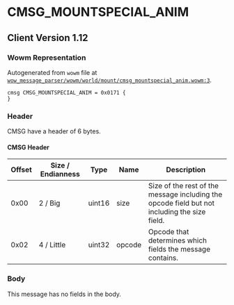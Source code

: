 # CMSG_MOUNTSPECIAL_ANIM

## Client Version 1.12

### Wowm Representation

Autogenerated from `wowm` file at [`wow_message_parser/wowm/world/mount/cmsg_mountspecial_anim.wowm:3`](https://github.com/gtker/wow_messages/tree/main/wow_message_parser/wowm/world/mount/cmsg_mountspecial_anim.wowm#L3).
```rust,ignore
cmsg CMSG_MOUNTSPECIAL_ANIM = 0x0171 {
}
```
### Header

CMSG have a header of 6 bytes.

#### CMSG Header

| Offset | Size / Endianness | Type   | Name   | Description |
| ------ | ----------------- | ------ | ------ | ----------- |
| 0x00   | 2 / Big           | uint16 | size   | Size of the rest of the message including the opcode field but not including the size field.|
| 0x02   | 4 / Little        | uint32 | opcode | Opcode that determines which fields the message contains.|

### Body

This message has no fields in the body.

